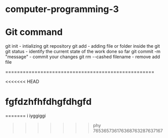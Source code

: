 # computer-programming-3
Git command
===========

git init - intializing git repository
git add - adding file or folder inside the git
git status - identify the current state of the work done so far 
git commit -m "message" - commit your changes
git rm --cashed filename - remove add file

===================================================

<<<<<<< HEAD


fgfdzhfhfdhgfdhgfd
=======
=======
i
iyggiggi

>>>>>>> phy
765365736176368763287637167

